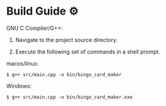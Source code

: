 # Build Guide ⚙️

GNU C Compiler/G++:

1. Navigate to the project source directory.
   
2. Execute the following set of commands in a shell prompt.

macos/linux:

```$ g++ src/main.cpp -o bin/bingo_card_maker```

Windows:

```$ g++ src/main.cpp -o bin/bingo_card_maker.exe```